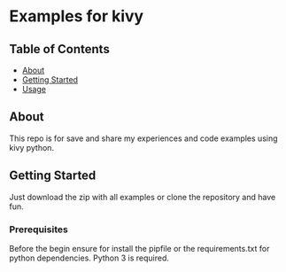 # Examples for kivy

## Table of Contents

- [About](#about)
- [Getting Started](#getting_started)
- [Usage](#usage)

## About <a name = "about"></a>

This repo is for save and share my experiences and code examples using kivy python.

## Getting Started <a name = "getting_started"></a>

Just download the zip with all examples or clone the repository and have fun.

### Prerequisites

Before the begin ensure for install the pipfile or the requirements.txt for python dependencies. Python 3 is required.

